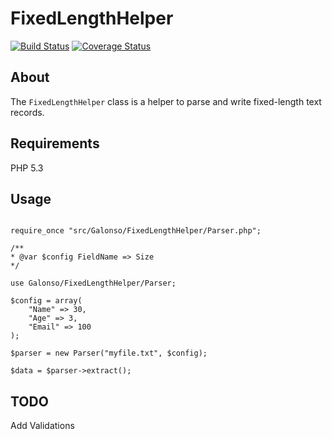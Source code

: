 # FixedLengthHelper

[![Build Status](https://travis-ci.org/g-alonso/FixedLengthHelper.svg?branch=master)](https://travis-ci.org/g-alonso/FixedLengthHelper)
[![Coverage Status](https://coveralls.io/repos/g-alonso/FixedLengthHelper/badge.svg?branch=master&service=github)](https://coveralls.io/github/g-alonso/FixedLengthHelper?branch=master)

## About

The `FixedLengthHelper` class is a helper to parse and write fixed-length text records.

## Requirements

PHP 5.3

## Usage

```

require_once "src/Galonso/FixedLengthHelper/Parser.php";

/**
* @var $config FieldName => Size
*/

use Galonso/FixedLengthHelper/Parser;

$config = array(
    "Name" => 30,
    "Age" => 3,
    "Email" => 100
);

$parser = new Parser("myfile.txt", $config);

$data = $parser->extract();

```

## TODO
Add Validations
